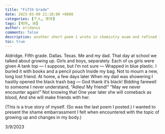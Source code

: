 ```yaml
---
title: "Fifth Grade"
date: 2023-03-09 21:18:00 +0800
categories: [个人, 写作]
tags: [写作, 诗]
author: eridanus
comments: false
description: another short poem i wrote in chemistry exam and refined it in the evening.
toc: true
---
```

Aldridge. Fifth grade.
Dallas. Texas.
Me and my dad.
That day at school we talked about growing up.
Girls and boys, separately.
Each of us girls were given
A tank top —
I suppose, but I’m not sure —
Wrapped in blue plastic.
I buried it with books and a pencil pouch
Inside my bag.
Not to mourn a new, long lost friend.
At home, a few days later
When my dad was showering
I hastily opened the black trash bag — God thank it’s black!
Bidding farewell to someone I never understand, “Adieu! My friend!”
“May we never encounter again!”
Not knowing that
One year later she will comeback as blood,
And she will make friends with her.

(This is a true story of myself. (So was the last poem I posted.) I wanted to present the shame embarrassment I felt when encountered with the topic of growing up and changes in my body.)

3/9/2023
